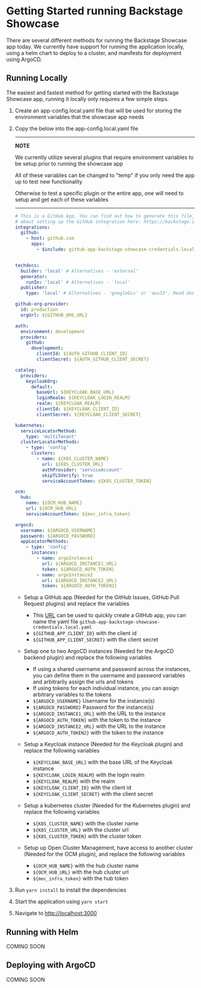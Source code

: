 # Getting Started running Backstage Showcase

There are several different methods for running the Backstage Showcase app today. We currently have support for running the application locally, using a helm chart to deploy to a cluster, and manifests for deployment using ArgoCD.

## Running Locally

The easiest and fastest method for getting started with the Backstage Showcase app, running it locally only requires a few simple steps.

1. Create an app-config.local.yaml file that will be used for storing the environment variables that the showcase app needs

2. Copy the below into the app-config.local.yaml file

   ***

   **NOTE**

   We currently utilize several plugins that require environment variables to be setup prior to running the showcase app

   All of these variables can be changed to "temp" if you only need the app up to test new functionality

   Otherwise to test a specific plugin or the entire app, one will need to setup and get each of these variables

   ***

   ```yaml
   # This is a GitHub App. You can find out how to generate this file, and more information
   # about setting up the GitHub integration here: https://backstage.io/docs/integrations/github/github-apps
   integrations:
     github:
       - host: github.com
         apps:
           - $include: github-app-backstage-showcase-credentials.local.yaml


   techdocs:
     builder: 'local' # Alternatives - 'external'
     generator:
       runIn: 'local' # Alternatives - 'local'
     publisher:
       type: 'local' # Alternatives - 'googleGcs' or 'awsS3'. Read documentation for using alternatives.

   github-org-provider:
     id: production
     orgUrl: ${GITHUB_ORG_URL}           

   auth:
     environment: development
     providers:
       github:
         development:
           clientId: ${AUTH_GITHUB_CLIENT_ID}
           clientSecret: ${AUTH_GITHUB_CLIENT_SECRET}

   catalog:
     providers:
       keycloakOrg:
         default:
           baseUrl: ${KEYCLOAK_BASE_URL}
           loginRealm: ${KEYCLOAK_LOGIN_REALM}
           realm: ${KEYCLOAK_REALM}
           clientId: ${KEYCLOAK_CLIENT_ID}
           clientSecret: ${KEYCLOAK_CLIENT_SECRET}

   kubernetes:
     serviceLocatorMethod:
       type: 'multiTenant'
     clusterLocatorMethods:
       - type: 'config'
         clusters:
           - name: ${K8S_CLUSTER_NAME}
             url: ${K8S_CLUSTER_URL}
             authProvider: 'serviceAccount'
             skipTLSVerify: true
             serviceAccountToken: ${K8S_CLUSTER_TOKEN}

   ocm:
     hub:
       name: ${OCM_HUB_NAME}
       url: ${OCM_HUB_URL}
       serviceAccountToken: ${moc_infra_token}

   argocd:
     username: ${ARGOCD_USERNAME}
     password: ${ARGOCD_PASSWORD}
     appLocatorMethods:
       - type: 'config'
         instances:
           - name: argoInstance1
             url: ${ARGOCD_INSTANCE1_URL}
             token: ${ARGOCD_AUTH_TOKEN}
           - name: argoInstance2
             url: ${ARGOCD_INSTANCE2_URL}
             token: ${ARGOCD_AUTH_TOKEN2}
   ```

   - Setup a GitHub app (Needed for the GitHub Issues, GitHub Pull Request plugins) and replace the variables

     - This [URL](https://backstage.io/docs/integrations/github/github-apps) can be used to quickly create a GitHub app, you can name the yaml file `github-app-backstage-showcase-credentials.local.yaml`
     - `${GITHUB_APP_CLIENT_ID}` with the client id
     - `${GITHUB_APP_CLIENT_SECRET}` with the client secret

   - Setup one to two ArgoCD instances (Needed for the ArgoCD backend plugin) and replace the following variables

     - If using a shared username and password across the instances, you can define them in the username and password variables and arbitrarily assign the urls and tokens
     - If using tokens for each individual instance, you can assign arbitrary variables to the tokens
     - `${ARGOCD_USERNAME}` Username for the instance(s)
     - `${ARGOCD_PASSWORD}` Password for the instance(s)
     - `${ARGOCD_INSTANCE1_URL}` with the URL to the instance
     - `${ARGOCD_AUTH_TOKEN}` with the token to the instance
     - `${ARGOCD_INSTANCE2_URL}` with the URL to the instance
     - `${ARGOCD_AUTH_TOKEN2}` with the token to the instance

   - Setup a Keycloak instance (Needed for the Keycloak plugin) and replace the following variables

     - `${KEYCLOAK_BASE_URL}` with the base URL of the Keycloak instance
     - `${KEYCLOAK_LOGIN_REALM}` with the login realm
     - `${KEYCLOAK_REALM}` with the realm
     - `${KEYCLOAK_CLIENT_ID}` with the client id
     - `${KEYCLOAK_CLIENT_SECRET}` with the client secret

   - Setup a kubernetes cluster (Needed for the Kubernetes plugin) and replace the following variables

     - `${K8S_CLUSTER_NAME}` with the cluster name
     - `${K8S_CLUSTER_URL}` with the cluster url
     - `${K8S_CLUSTER_TOKEN}` with the cluster token

   - Setup up Open Cluster Management, have access to another cluster (Needed for the OCM plugin), and replace the following variables
     - `${OCM_HUB_NAME}` with the hub cluster name
     - `${OCM_HUB_URL}` with the hub cluster url
     - `${moc_infra_token}` with the hub token

3. Run `yarn install` to install the dependencies

4. Start the application using `yarn start`

5. Navigate to <http://localhost:3000>

## Running with Helm

COMING SOON

## Deploying with ArgoCD

COMING SOON
